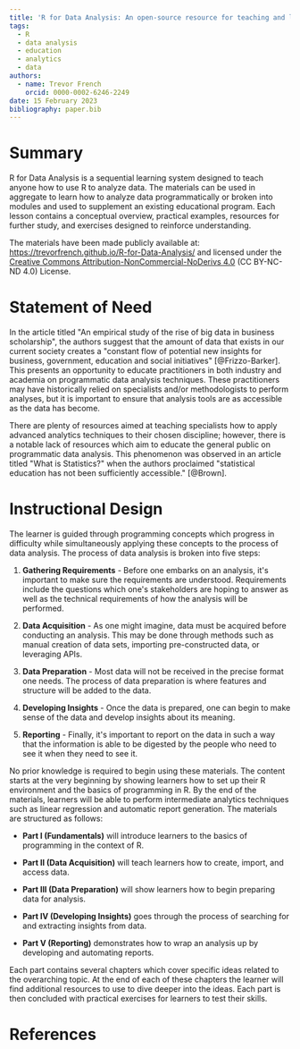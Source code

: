 ```yaml
---
title: 'R for Data Analysis: An open-source resource for teaching and learning analytics with R'
tags:
  - R
  - data analysis
  - education
  - analytics
  - data
authors:
  - name: Trevor French
    orcid: 0000-0002-6246-2249
date: 15 February 2023
bibliography: paper.bib
---
```


# Summary

R for Data Analysis is a sequential learning system designed to teach anyone how to use R to analyze data. The materials can be used in aggregate to learn how to analyze data programmatically or broken into modules and used to supplement an existing educational program. Each lesson contains a conceptual overview, practical examples, resources for further study, and exercises designed to reinforce understanding.

The materials have been made publicly available at: <https://trevorfrench.github.io/R-for-Data-Analysis/> and licensed under the [Creative Commons Attribution-NonCommercial-NoDerivs 4.0](https://creativecommons.org/licenses/by-nc-nd/4.0/) (CC BY-NC-ND 4.0) License.

# Statement of Need

In the article titled "An empirical study of the rise of big data in business scholarship", the authors suggest that the amount of data that exists in our current society creates a "constant flow of potential new insights for business, government, education and social initiatives" [@Frizzo-Barker]. This presents an opportunity to educate practitioners in both industry and academia on programmatic data analysis techniques. These practitioners may have historically relied on specialists and/or methodologists to perform analyses, but it is important to ensure that analysis tools are as accessible as the data has become.

There are plenty of resources aimed at teaching specialists how to apply advanced analytics techniques to their chosen discipline; however, there is a notable lack of resources which aim to educate the general public on programmatic data analysis. This phenomenon was observed in an article titled "What is Statistics?" when the authors proclaimed "statistical education has not been sufficiently accessible." [@Brown].

# Instructional Design

The learner is guided through programming concepts which progress in difficulty while simultaneously applying these concepts to the process of data analysis. The process of data analysis is broken into five steps:

1.  **Gathering Requirements** - Before one embarks on an analysis, it\'s important to make sure the requirements are understood. Requirements include the questions which one's stakeholders are hoping to answer as well as the technical requirements of how the analysis will be performed.

2.  **Data Acquisition** - As one might imagine, data must be acquired before conducting an analysis. This may be done through methods such as manual creation of data sets, importing pre-constructed data, or leveraging APIs.

3.  **Data Preparation** - Most data will not be received in the precise format one needs. The process of data preparation is where features and structure will be added to the data.

4.  **Developing Insights** - Once the data is prepared, one can begin to make sense of the data and develop insights about its meaning.

5.  **Reporting** - Finally, it\'s important to report on the data in such a way that the information is able to be digested by the people who need to see it when they need to see it.

No prior knowledge is required to begin using these materials. The content starts at the very beginning by showing learners how to set up their R environment and the basics of programming in R. By the end of the materials, learners will be able to perform intermediate analytics techniques such as linear regression and automatic report generation. The materials are structured as follows:

-   **Part I (Fundamentals)** will introduce learners to the basics of programming in the context of R.

-   **Part II (Data Acquisition)** will teach learners how to create, import, and access data.

-   **Part III (Data Preparation)** will show learners how to begin preparing data for analysis.

-   **Part IV (Developing Insights)** goes through the process of searching for and extracting insights from data.

-   **Part V (Reporting)** demonstrates how to wrap an analysis up by developing and automating reports.

Each part contains several chapters which cover specific ideas related to the overarching topic. At the end of each of these chapters the learner will find additional resources to use to dive deeper into the ideas. Each part is then concluded with practical exercises for learners to test their skills.

# References

